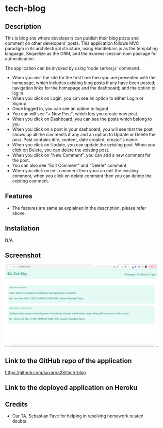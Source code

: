 # tech-blog

## Description 

This is blog site where developers can publish their blog posts and comment on other developers’ posts. This application follows MVC paradigm in its architectural structure, using Handlebars.js as the templating language, Sequelize as the ORM, and the express-session npm package for authentication.

The application can be invoked by using 'node server.js' command. 

* When you visit the site for the first time then you are presented with the homepage, which includes existing blog posts if any have been posted; navigation links for the homepage and the dashboard; and the option to log in
* When you click on Login, you can see an option to either Login or Signup
* Once logged in, you can see an option to logout
* You can will see "+ New Post", which lets you create new post. 
* When you click on Dashboard, you can see the posts which belong to you
* When you click on a post in your dashboard, you will see that the post shows up all the comments if any and an option to Update or Delete the post. Post contains title, content, date created, creator's name. 
* When you click on Update, you can update the existing post. When you click on Delete, you can delete the existing post.
* When you click on "New Comment", you can add a new comment for the post.
* You can also see "Edit Comment" and "Delete" comment.
* When you click on edit comment then youc an edit the existing comment, when you click on delete comment then you can delete the existing comment. 

## Features

* The features are same as explained in the description, please refer above.

## Installation

N/A

## Screenshot

![Main Webpage](./screenshot/screenshot.png)

## Link to the GitHub repo of the application

https://github.com/suvarna28/tech-blog

## Link to the deployed application on Heroku



## Credits

* Our TA, Sebastian Fave for helping in resolving homework related doubts. 
